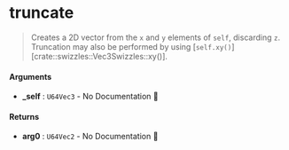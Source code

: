 # truncate

>  Creates a 2D vector from the `x` and `y` elements of `self`, discarding `z`.
>  Truncation may also be performed by using [`self.xy()`][crate::swizzles::Vec3Swizzles::xy()].

#### Arguments

- **\_self** : `U64Vec3` \- No Documentation 🚧

#### Returns

- **arg0** : `U64Vec2` \- No Documentation 🚧